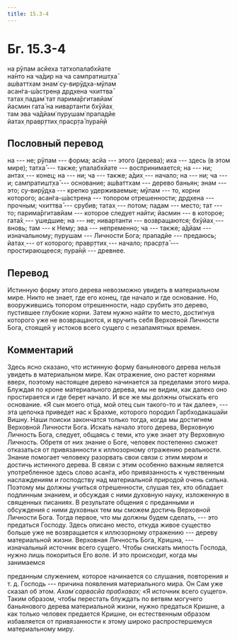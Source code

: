 ```yaml
---
title: 15.3-4
---
```


# Бг. 15.3-4
на рӯпам асйеха татхопалабхйате<br/>
на̄нто на ча̄дир на ча сампратишт̣ха̄<br/>
аш́ваттхам энам̇ су-вирӯд̣ха-мӯлам<br/>
асан̇га-ш́астрен̣а др̣д̣хена чхиттва̄<br/>
татах̣ падам̇ тат парима̄ргитавйам̇<br/>
йасмин гата̄ на нивартанти бхӯйах̣<br/>
там эва ча̄дйам̇ пурушам̇ прападйе<br/>
йатах̣ правр̣ттих̣ праср̣та̄ пура̄н̣ӣ
## Пословный перевод

на --- не; рӯпам --- форма; асйа --- этого (дерева); иха --- здесь (в
этом мире); татха̄ --- также; упалабхйате --- воспринимается; на --- ни;
антах̣ --- конец; на --- ни; ча --- также; а̄дих̣ --- начало; на --- ни; ча
--- и; сампратишт̣ха̄ --- основание; аш́ваттхам --- дерево баньян; энам ---
это; су-вирӯд̣ха --- крепко удерживаемые; мӯлам --- то, корни которого;
асан̇га-ш́астрен̣а --- топором отрешенности; др̣д̣хена --- прочным; чхиттва̄
--- срубив; татах̣ --- потом; падам --- место; тат --- то;
парима̄ргитавйам --- которое следует найти; йасмин --- в которое; гата̄х̣
--- ушедшие; на --- не; нивартанти --- возвращаются; бхӯйах̣ --- вновь;
там --- к Нему; эва --- непременно; ча --- также; а̄дйам ---
изначальному; пурушам --- Личности Бога; прападйе --- предаюсь; йатах̣
--- от которого; правр̣ттих̣ --- начало; праср̣та̄ --- простирающееся;
пура̄н̣ӣ --- древнее.

## Перевод

Истинную форму этого дерева невозможно увидеть в материальном мире.
Никто не знает, где его конец, где начало и где основание. Но,
вооружившись топором отрешенности, надо срубить это дерево, пустившее
глубокие корни. Затем нужно найти то место, достигнув которого уже не
возвращаются, и вручить себя Верховной Личности Бога, стоящей у истоков
всего сущего с незапамятных времен.

## Комментарий

Здесь ясно сказано, что истинную форму баньянового дерева нельзя увидеть
в материальном мире. Как отражение, оно растет корнями вверх, поэтому
настоящее дерево начинается за пределами этого мира. Блуждая по кроне
материального дерева, мы не видим, как далеко оно простирается и где
берет начало. И все же мы должны отыскать его основание. «Я сын моего
отца, мой отец сын такого-то и так далее», --- эта цепочка приведет нас
к Брахме, которого породил Гарбходакашайи Вишну. Наши поиски закончатся
только тогда, когда мы достигнем Верховной Личности Бога. Искать начало
этого дерева, Верховную Личность Бога, следует, общаясь с теми, кто уже
знает эту Верховную Личность. Обретя от них знание о Боге, человек
постепенно сможет отказаться от привязанности к иллюзорному отражению
реальности. Знание помогает человеку разорвать свои связи с этим миром и
достичь истинного дерева. В связи с этим особенно важным является
употребленное здесь слово асан̇га, ибо привязанность к чувственным
наслаждениям и господству над материальной природой очень сильна.
Поэтому мы должны учиться отрешенности, слушая тех, кто обладает
подлинным знанием, и обсуждая с ними духовную науку, изложенную в
священных писаниях. В результате общения с преданными и обсуждения с
ними духовных тем мы сможем достичь Верховной Личности Бога. Тогда
первое, что мы должны будем сделать, --- это предаться Господу. Здесь
описано место, откуда живое существо больше уже не возвращается к
иллюзорному отражению --- дереву материальной жизни. Верховная Личность
Бога, Кришна, --- изначальный источник всего сущего. Чтобы снискать
милость Господа, нужно лишь покориться Его воле. И это происходит, когда
мы занимаемся

преданным служением, которое начинается со слушания, повторения и т. д.
Господь --- причина появления материального мира. Он Сам уже сказал об
этом. *Ахам̇ сарвасйа прабхавах̣:* «Я источник всего сущего». Таким
образом, чтобы перестать блуждать по ветвям могучего баньянового дерева
материальной жизни, нужно предаться Кришне, а как только человек
предается Кришне, он естественным образом избавляется от привязанности к
этому широко распростершемуся материальному миру.
